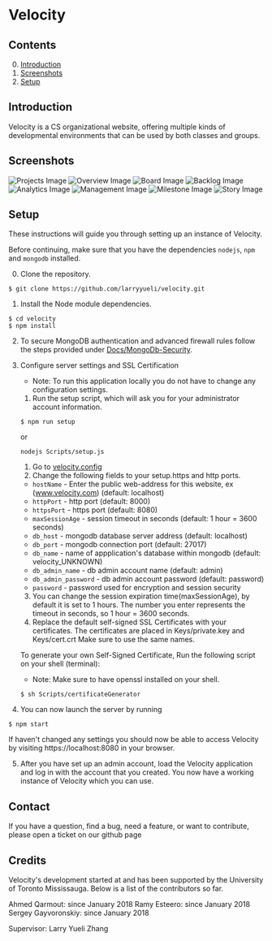 # Velocity

## Contents

0. [Introduction](#introduction)
2. [Screenshots](#screenshots)
1. [Setup](#setup)

## Introduction

Velocity is a CS organizational website, offering multiple kinds of developmental environments that can be used by both classes and groups.

## Screenshots
![Projects Image](/Docs/Screenshots/projects.png?raw=true "Projects Image")
![Overview Image](/Docs/Screenshots/overview.png?raw=true "Overview Image")
![Board Image](/Docs/Screenshots/board.png?raw=true "Board Image")
![Backlog Image](/Docs/Screenshots/backlog.png?raw=true "Backlog Image")
![Analytics Image](/Docs/Screenshots/analytics.png?raw=true "Analytics Image")
![Management Image](/Docs/Screenshots/management.png?raw=true "Management Image")
![Milestone Image](/Docs/Screenshots/milestone.png?raw=true "Milestone Image")
![Story Image](/Docs/Screenshots/story.png?raw=true "Story Image")

## Setup

These instructions will guide you through setting up an instance of Velocity.

Before continuing, make sure that you have the dependencies `nodejs`, `npm`
and `mongodb` installed.

0. Clone the repository.

  ```
  $ git clone https://github.com/larryyueli/velocity.git
  ```

1. Install the Node module dependencies.

  ```
  $ cd velocity
  $ npm install
  ```
2. To secure MongoDB authentication and advanced firewall rules follow the steps provided under [Docs/MongoDb-Security](Docs/MongoDb-Security.md).

3. Configure server settings and SSL Certification
   * Note: To run this application locally you do not have to change any configuration settings.
    1. Run the setup script, which will ask you for your administrator account information.
    ```
    $ npm run setup
    ```
    or
    ```
    nodejs Scripts/setup.js
    ```
    1. Go to [velocity.config](velocity.config)
    2. Change the following fields to your setup.https and http ports.
    * `hostName` - Enter the public web-address for this website, ex (www.velocity.com) (default: localhost)
    * `httpPort` - http port (default: 8000)
    * `httpsPort` - https port (default: 8080)
    * `maxSessionAge` - session timeout in seconds (default: 1 hour = 3600 seconds)
    * `db_host` - mongodb database server address (default: localhost)
    * `db_port` - mongodb connection port (default: 27017)
    * `db_name` - name of appplication's database within mongodb (default: velocity_UNKNOWN)
    * `db_admin_name` - db admin account name (default: admin)
    * `db_admin_password` - db admin account password (default: password)
    * `password` - password used for encryption and session security
    3. You can change the session expiration time(maxSessionAge), by default it is set to 1 hours. The number you enter represents the timeout in seconds, so 1 hour = 3600 seconds.
    4. Replace the default self-signed SSL Certificates with your certificates. The certificates are placed in Keys/private.key and Keys/cert.crt Make sure to use the same names.

    To generate your own Self-Signed Certificate, Run the following script on your shell (terminal):
    - Note: Make sure to have openssl installed on your shell.
    ```
    $ sh Scripts/certificateGenerator
    ```

4. You can now launch the server by running

  ```
  $ npm start
  ```

  If haven't changed any settings you should now be able to access Velocity by visiting
  https://localhost:8080 in your browser.

5. After you have set up an admin account, load the Velocity application and log in with the account that you created. You now have a working instance of Velocity which you can use.

## Contact

If you have a question, find a bug, need a feature, or want to contribute, please open a ticket on our github page

## Credits

Velocity's development started at and has been supported by the University of Toronto Mississauga. Below is a list of the contributors so far.

Ahmed Qarmout: since January 2018
Ramy Esteero: since January 2018
Sergey Gayvoronskiy: since January 2018

Supervisor: Larry Yueli Zhang
